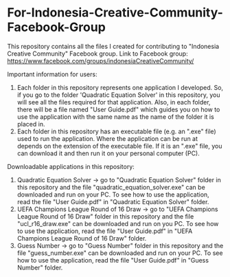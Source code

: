 # For-Indonesia-Creative-Community-Facebook-Group
This repository contains all the files I created for contributing to "Indonesia Creative Community" Facebook group. 
Link to Facebook group: https://www.facebook.com/groups/indonesiaCreativeCommunity/

Important information for users:
1. Each folder in this repository represents one application I developed. So, if you go to the folder 'Quadratic Equation Solver'
in this repository, you will see all the files required for that application. Also, in each folder, there will be a file named
"User Guide.pdf" which guides you on how to use the application with the same name as the name of the folder it is placed in.
2. Each folder in this repository has an executable file (e.g. an ".exe" file) used to run the application. Where the application can
be run at depends on the extension of the executable file. If it is an ".exe" file, you can download it and then run it on your
personal computer (PC).

Downloadable applications in this repository:
1. Quadratic Equation Solver -> go to "Quadratic Equation Solver" folder in this repository and the file "quadratic_equation_solver.exe"
can be downloaded and run on your PC. To see how to use the application, read the file "User Guide.pdf" in 
"Quadratic Equation Solver" folder.
2. UEFA Champions League Round of 16 Draw -> go to "UEFA Champions League Round of 16 Draw" folder in this repository and the file
"ucl_r16_draw.exe" can be downloaded and run on you PC. To see how to use the application, read the file "User Guide.pdf" in
"UEFA Champions League Round of 16 Draw" folder.
3. Guess Number -> go to "Guess Number" folder in this repository and the file "guess_number.exe" can be downloaded and run on your PC.
To see how to use the application, read the file "User Guide.pdf" in "Guess Number" folder.
